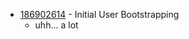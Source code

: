 - [186902614](https://www.pivotaltracker.com/story/show/186902614) - Initial User Bootstrapping 
    - uhh... a lot
